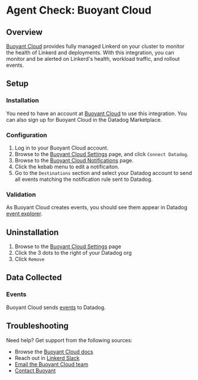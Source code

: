 # Agent Check: Buoyant Cloud

## Overview

[Buoyant Cloud][1] provides fully managed Linkerd on your cluster to monitor the health of Linkerd and deployments. With this integration, you can monitor and be alerted on Linkerd's health, workload traffic, and rollout events.

## Setup

### Installation

You need to have an account at [Buoyant Cloud][1] to use this integration. You can also sign up for Buoyant Cloud in the Datadog Marketplace.

### Configuration

1. Log in to your Buoyant Cloud account.
2. Browse to the [Buoyant Cloud Settings][2] page, and click `Connect Datadog`.
3. Browse to the [Buoyant Cloud Notifications][3] page.
4. Click the kebab menu to edit a notificaiton.
5. Go to the `Destinations` section and select your Datadog account to send all events matching the notification rule sent to Datadog.

### Validation

As Buoyant Cloud creates events, you should see them appear in Datadog [event explorer][4].

## Uninstallation

1. Browse to the [Buoyant Cloud Settings][2] page
2. Click the 3 dots to the right of your Datadog org
3. Click `Remove`

## Data Collected

### Events

Buoyant Cloud sends [events][4] to Datadog.

## Troubleshooting

Need help? Get support from the following sources:

- Browse the [Buoyant Cloud docs][5]
- Reach out in [Linkerd Slack][6]
- [Email the Buoyant Cloud team][7]
- [Contact Buoyant][1]

[1]: https://buoyant.io/cloud
[2]: https://buoyant.cloud/settings
[3]: https://buoyant.cloud/notifications
[4]: /event/explorer
[5]: https://docs.buoyant.cloud
[6]: https://slack.linkerd.io
[7]: mailto:cloud@buoyant.io
